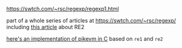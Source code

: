https://swtch.com/~rsc/regexp/regexp1.html

part of a whole series of articles at https://swtch.com/~rsc/regexp/ including [this article](https://swtch.com/~rsc/regexp/regexp3.html) about RE2

[here's an implementation of pikevm in C](https://github.com/kyx0r/pikevm) based on `re1` and `re2`
